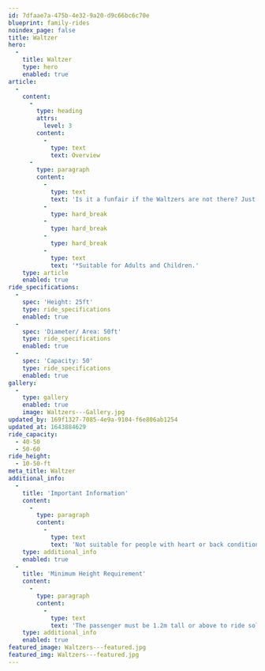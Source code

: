 ```yaml
---
id: 7dfaae7a-475b-4e32-9a20-d9c66bc6c70e
blueprint: family-rides
noindex_page: false
title: Waltzer
hero:
  -
    title: Waltzer
    type: hero
    enabled: true
article:
  -
    content:
      -
        type: heading
        attrs:
          level: 3
        content:
          -
            type: text
            text: Overview
      -
        type: paragraph
        content:
          -
            type: text
            text: 'Is it a funfair if the Waltzers are not there? Just scream if you want to go faster and spin till you drop, so hold on tight.'
          -
            type: hard_break
          -
            type: hard_break
          -
            type: hard_break
          -
            type: text
            text: '*Suitable for Adults and Children.'
    type: article
    enabled: true
ride_specifications:
  -
    spec: 'Height: 25ft'
    type: ride_specifications
    enabled: true
  -
    spec: 'Diameter/ Area: 50ft'
    type: ride_specifications
    enabled: true
  -
    spec: 'Capacity: 50'
    type: ride_specifications
    enabled: true
gallery:
  -
    type: gallery
    enabled: true
    image: Waltzers---Gallery.jpg
updated_by: 169f1327-7085-4e9a-9104-f6e806ab1254
updated_at: 1643884629
ride_capacity:
  - 40-50
  - 50-60
ride_height:
  - 10-50-ft
meta_title: Waltzer
additional_info:
  -
    title: 'Important Information'
    content:
      -
        type: paragraph
        content:
          -
            type: text
            text: 'Not suitable for people with heart or back conditions or of a nervous disposition should avoid riding. Other medical conditions that may preclude riding include pregnancy, recent surgery, broken bones, or neck problems.'
    type: additional_info
    enabled: true
  -
    title: 'Minimum Height Requirement'
    content:
      -
        type: paragraph
        content:
          -
            type: text
            text: 'The passenger must be 1.2m tall or above to ride solo, if under this measurement they must be accompanied by an adult.'
    type: additional_info
    enabled: true
featured_image: Waltzers---featured.jpg
featured_img: Waltzers---featured.jpg
---
```

